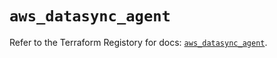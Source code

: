 # `aws_datasync_agent`

Refer to the Terraform Registory for docs: [`aws_datasync_agent`](https://registry.terraform.io/providers/hashicorp/aws/5.6.2/docs/resources/datasync_agent).
